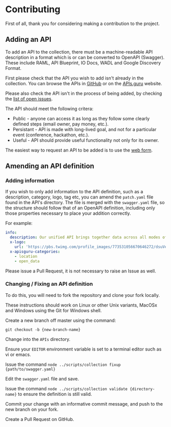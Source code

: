 # Contributing

First of all, thank you for considering making a contribution to the project.

## Adding an API

To add an API to the collection, there must be a machine-readable API description in a format which is or can be converted to OpenAPI (Swagger). These include RAML, API Blueprint, IO Docs, WADL and Google Discovery Format.

First please check that the API you wish to add isn't already in the collection. You can
browse the APIs in [GitHub](https://github.com/APIs-guru/openapi-directory/tree/master/APIs) or on the [APIs.guru](https://apis.guru/browse-apis/) website.

Please also check the API isn't in the process of being added, by checking the [list of open issues](https://github.com/APIs-guru/openapi-directory/issues).

The API should meet the following critera:

* Public - anyone can access it as long as they follow some clearly defined steps (email owner, pay money, etc.).
* Persistant - API is made with long-lived goal, and not for a particular event (conference, hackathon, etc.).
* Useful - API should provide useful functionality not only for its owner.

The easiest way to request an API to be added is to use the [web form](https://apis.guru/add-api/).

## Amending an API definition

### Adding information

If you wish to only add information to the API definition, such as a description, category, logo, tag etc, you can amend the `patch.yaml` file found in the API's directory. The file is merged with the `swagger.yaml` file, so the structure should follow that of an OpenAPI definition, including only those properties necessary to place your addition correctly.

For example:

```yaml
info:
  description: Our unified API brings together data across all modes of transport into a single RESTful API. This API provides access to the most highly requested realtime and status infomation across all the modes of transport, in a single and consistent way. Access to the developer documentation is available at https://api.tfl.gov.uk
  x-logo:
    url: 'https://pbs.twimg.com/profile_images/773531056670646272/dsuVeVSg.jpg'
  x-apisguru-categories:
    - location
    - open_data
```

Please issue a Pull Request, it is not necessary to raise an Issue as well.

### Changing / Fixing an API definition

To do this, you will need to fork the repository and clone your fork locally.

These instructions should work on Linux or other Unix variants, MacOSx and Windows using the Git for Windows shell.

Create a new branch off master using the command:

`git checkout -b {new-branch-name}`

Change into the `APIs` directory.

Ensure your `EDITOR` environment variable is set to a terminal editor such as vi or emacs.

Issue the command `node ../scripts/collection fixup {path/to/swagger.yaml}`

Edit the `swagger.yaml` file and save.

Issue the command `node ../scripts/collection validate {directory-name}` to ensure the definition is still valid.

Commit your change with an informative commit message, and push to the new branch on your fork.

Create a Pull Request on GitHub.

